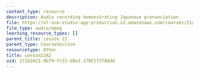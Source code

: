 ```yaml
---
content_type: resource
description: Audio recording demonstrating Japanese pronunciation.
file: https://ol-ocw-studio-app-production.s3.amazonaws.com/courses/21g-504-japanese-iv-spring-2009/271824219b79fc33d0e317051f3f68dd_Lesson22A2.mp3
file_type: audio/mpeg
learning_resource_types: []
parent_title: Lesson 22
parent_type: CourseSection
resourcetype: Other
title: Lesson22A2
uid: 27182421-9b79-fc33-d0e3-17051f3f68dd
---
```

